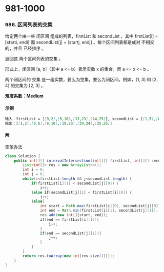 # 981-1000

### 986. 区间列表的交集

给定两个由一些 闭区间 组成的列表，firstList 和 secondList ，其中 firstList[i] = [starti, endi] 而 secondList[j] = [startj, endj] 。每个区间列表都是成对 不相交 的，并且 已经排序 。

返回这 两个区间列表的交集 。

形式上，闭区间 [a, b]（其中 a <= b）表示实数 x 的集合，而 a <= x <= b 。

两个闭区间的 交集 是一组实数，要么为空集，要么为闭区间。例如，[1, 3] 和 [2, 4] 的交集为 [2, 3] 。

**难度系数：Medium**

#### 示例

```markdown
输入：firstList = [[0,2],[5,10],[13,23],[24,25]], secondList = [[1,5],[8,12],[15,24],[25,26]]
输出：[[1,2],[5,5],[8,10],[15,23],[24,24],[25,25]]
```

#### 解

笨笨办法

```java
class Solution {
    public int[][] intervalIntersection(int[][] firstList, int[][] secondList) {
        List<int[]> res = new ArrayList<>();
        int i = 0;
        int j = 0;
        while(i<firstList.length && j<secondList.length) {
            if(firstList[i][1] < secondList[j][0]) {
                i++;
            }else if(secondList[j][1] < firstList[i][0]) {
                j++;
            }else{
                int start = Math.max(firstList[i][0], secondList[j][0]);
                int end = Math.min(firstList[i][1], secondList[j][1]);
                res.add(new int[]{start, end});
                if(end == firstList[i][1]){
                    i++;
                }
                if(end == secondList[j][1]){
                    j++;
                }
            }
        }
        return res.toArray(new int[res.size()][]);
    }
}
```









